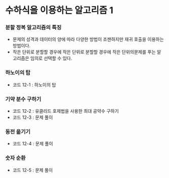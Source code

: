# 수하식을 이용하는 알고리즘 1

### 분할 정복 알고리즘의 특징  
- 문제의 성격과 데이터의 양에 따라 다양한 방법이 조잰하지만 재귀 호출을 이용하는 방법이다.  
- 작은 단위로 분할할 경우에 작은 단위로 분할할 경우에 작은 단위의문제를 푸는 알고리즘은 임의로 선택할 수 있다.  

### 하노이의 탑
- 코드 12-1 : 하노이의 탑

### 기약 분수 구하기  
- 코드 12-2 : 유클리드 호제법을 사용한 최대 공약수 구하기  
- 코드 12-3 : 문제 풀이  

### 동전 옮기기  
- 코드 12-4 : 문제 풀이  


### 숫자 순환  
- 코드 12-5 : 문제 풀이  
